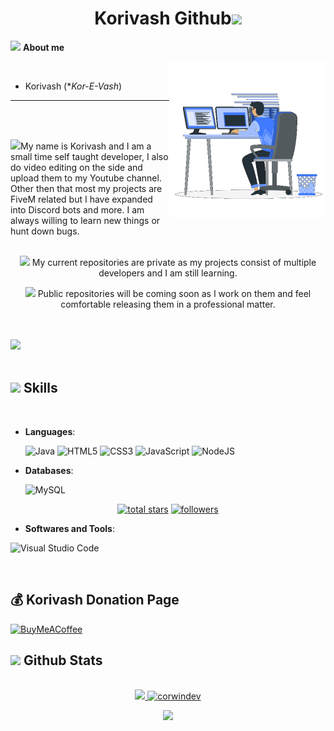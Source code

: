 
<h1 align="center"><b>Korivash Github</b><img src="https://media.giphy.com/media/hvRJCLFzcasrR4ia7z/giphy.gif" width="35"></h1>

<p align="center">

 <img src = "https://cdn.discordapp.com/emojis/1057946941150986260.gif" width=50px> **About me**

<picture> <img align="right" src="https://github.com/0xAbdulKhalid/0xAbdulKhalid/raw/main/assets/mdImages/Right_Side.gif" width = 250px></picture>

<br>


- Korivash (**Kor-E-Vash*)
---
<br><br>

 <img src = "https://cdn.discordapp.com/emojis/1057946941150986260.gif" width=50px>My name is Korivash and I am a small time self taught developer, I also do video editing on the side and upload them to my Youtube channel.
Other then that most my projects are FiveM related but I have expanded into Discord bots and more. I am always willing to learn new things or hunt down bugs. </a>
<br><br>


<p align="center">
 <img src = "https://cdn.discordapp.com/emojis/1057946941150986260.gif" width=50px> My current repositories are private as my projects consist of multiple developers and I am still learning.



<p align="center">
 <img src = "https://cdn.discordapp.com/emojis/1057946941150986260.gif" width=50px> Public repositories will be coming soon as I work on them and feel comfortable releasing them in a professional matter.
  

<br><br>
<img src="https://user-images.githubusercontent.com/73097560/115834477-dbab4500-a447-11eb-908a-139a6edaec5c.gif"><br><br>

## <img src="https://media2.giphy.com/media/QssGEmpkyEOhBCb7e1/giphy.gif?cid=ecf05e47a0n3gi1bfqntqmob8g9aid1oyj2wr3ds3mg700bl&rid=giphy.gif" width ="25"><b> Skills</b>
<br>

<p align="center">

- **Languages**:

    
    ![Java](https://img.shields.io/badge/java-%23ED8B00.svg?style=for-the-badge&logo=java&logoColor=white)
    ![HTML5](https://img.shields.io/badge/HTML5%20-%23E34F26.svg?style=for-the-badge&logo=html5&logoColor=white)
    ![CSS3](https://img.shields.io/badge/CSS%20-%231572B6.svg?style=for-the-badge&logo=css3&logoColor=white)
    ![JavaScript](https://img.shields.io/badge/JavaScript%20-%23F7DF1E.svg?style=for-the-badge&logo=javascript&logoColor=black)
    ![NodeJS](https://img.shields.io/badge/node.js-6DA55F?style=for-the-badge&logo=node.js&logoColor=white)
   

<p align="center">

- **Databases**:

    ![MySQL](https://img.shields.io/badge/mysql-%2300f.svg?style=for-the-badge&logo=mysql&logoColor=white)

    <!-- Social badges section -->
<!-- Badges with custom icons - https://github.com/DenverCoder1/custom-icon-badges -->
<!-- View counter - https://github.com/DenverCoder1/Simple-View-Counter -->
<p align="center">
  <a href="https://www.youtube.com/channel/UCb82szNb1VXwZWfrmaYtTbw?sub_confirmation=1">
  <a href="https://github.com/Korivash?tab=repositories&sort=stargazers">
    <img alt="total stars" title="Total stars on GitHub" src="https://custom-icon-badges.demolab.com/github/stars/Korivash?color=55960c&style=for-the-badge&labelColor=488207&logo=star"/></a>
  <a href="https://github.com/Korivash?tab=followers">
    <img alt="followers" title="Follow me on Github" src="https://custom-icon-badges.demolab.com/github/followers/Korivash?color=236ad3&labelColor=1155ba&style=for-the-badge&logo=person-add&label=Follow&logoColor=white"/></a>
</p>

<p align="center">


- **Softwares and Tools**:
    
 ![Visual Studio Code](https://img.shields.io/badge/Visual%20Studio%20Code-0078d7.svg?style=for-the-badge&logo=visual-studio-code&logoColor=white)

<br>

<p align="center">

## 💰 Korivash Donation Page
[![BuyMeACoffee](https://img.shields.io/badge/Buy%20Me%20a%20Coffee-ffdd00?style=for-the-badge&logo=buy-me-a-coffee&logoColor=black)](https://ko-fi.com/korivash) 
</p>

<p align="center">

</p>

## <img src="https://media.giphy.com/media/iY8CRBdQXODJSCERIr/giphy.gif" width="35"><b> Github Stats </b>
<br>

<div align="center">

<a href="https://github.com/Korivash/">
  <img src="https://github-readme-stats.vercel.app/api?username=Korivash&include_all_commits=true&count_private=true&show_icons=true&line_height=20&title_color=7A7ADB&icon_color=2234AE&text_color=D3D3D3&bg_color=0,000000,130F40" width="450"/>
  <img src="https://github-readme-stats.vercel.app/api/top-langs?username=Korivash&show_icons=true&locale=en&layout=compact&line_height=20&title_color=7A7ADB&icon_color=2234AE&text_color=D3D3D3&bg_color=0,000000,130F40" width="375"  alt="corwindev"/>

![](https://komarev.com/ghpvc/?username=Korivash&label=PROFILE+VIEWS)
</a>
</div>








